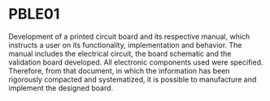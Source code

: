 # PBLE01

Development of a printed circuit board and its respective manual, which instructs a user on its functionality, implementation and behavior. The manual includes the electrical circuit, the board schematic and the validation board developed. All electronic components used were specified. Therefore, from that document, in which the information has been rigorously compacted and systematized, it is possible to manufacture and implement the designed board.
